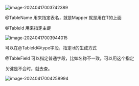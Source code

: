 ![image-20240417003742389](../../../AppData/Roaming/Typora/typora-user-images/image-20240417003742389.png)



@TableName 用来指定表名，就是Mapper<T> 就是用在T的上面

@TableId 用来指定主键 

![image-20240417003944015](../../../AppData/Roaming/Typora/typora-user-images/image-20240417003944015.png)

可以在@TableId中type字段，指定id的生成方式



@TableField 可以指定普通字段，比如名称不一致，可以用这个指定



关键是不会时，就去查。



![image-20240417004258994](../../../AppData/Roaming/Typora/typora-user-images/image-20240417004258994.png)